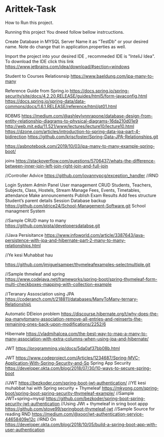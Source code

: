 # Arittek-Task
How to Run this project.

Running this project You dneed follow bellow instrcuctions.

Create Database in MYSQL Server 
Name it as "TestDb" or your desired name. Note do change that in application.properties as well.

Import the project into your desired IDE , recommeded IDE is "InteliJ Idea".
To download the IDE click this link https://www.jetbrains.com/idea/download/#section=windows

Student to Courses Relatiosnsip
https://www.baeldung.com/jpa-many-to-many

Reference Guide from Spring.io
https://docs.spring.io/spring-security/site/docs/4.2.20.RELEASE/guides/html5/form-javaconfig.html
https://docs.spring.io/spring-data/data-commons/docs/1.6.1.RELEASE/reference/html/pt01.html

RDBMS 
https://medium.com/@ashleylynnrapone/database-design-from-entity-relationship-diagrams-to-physical-diagrams-16da210d01e9
http://web.mit.edu/11.521/www/lectures/lecture10/lecture10.html
https://dzone.com/articles/introduction-to-spring-data-jpa-part-4-bidirection
https://github.com/kriscfoster/Spring-Data-JPA-Relationships.git



https://asbnotebook.com/2019/10/03/jpa-many-to-many-example-spring-boot/


joins 
https://stackoverflow.com/questions/5706437/whats-the-difference-between-inner-join-left-join-right-join-and-full-join

//Controller Advice
https://github.com/jovannypcg/exception_handler
//RND



Login System
Admin Panel
User management
CRUD Students, Teachers, Subjects, Class, Hostels, Stream
Manage Fees, Events, Timetables, attendance
Make announcements
Publish Exam Results
Add fees structure
Student’s parent details
Session
Database backup
https://github.com/idrice24/School-Management-Software.git
School managment System

//Sample CRUD many to many 
https://github.com/pista/developersdatabse.git

//Java Persisitance
https://www.infoworld.com/article/3387643/java-persistence-with-jpa-and-hibernate-part-2-many-to-many-relationships.html

//Ye kesi Muhabbat hau

https://github.com/jmiguelsamper/thymeleafexamples-selectmultiple.git

//Sample thmeleaf and spring 
https://www.codejava.net/frameworks/spring-boot/spring-thymeleaf-form-multi-checkboxes-mapping-with-collection-example


//Teranary Assosciation using JPA 
https://coderanch.com/t/218811/databases/ManyToMany-ternary-Relationship\

Automatic DEleion problem 
https://discourse.hibernate.org/t/why-does-the-jpa-manytomany-association-remove-all-entries-and-reinserts-the-remaining-ones-back-upon-modifications/2252/6

Hibernate
https://vladmihalcea.com/the-best-way-to-map-a-many-to-many-association-with-extra-columns-when-using-jpa-and-hibernate/

JWT
https://programming.vip/docs/5da0af37bb08b.html

JWT 
https://www.codeproject.com/Articles/1234687/Spring-MVC-Application-With-Spring-Security-and-Sp
Spring App Security 
https://developer.okta.com/blog/2018/07/30/10-ways-to-secure-spring-boot

//JWT
https://bezkoder.com/spring-boot-jwt-authentication/
//YE kesi muhabbat hai with Spring security + Thymeleaf
https://mkyong.com/spring-boot/spring-boot-spring-security-thymeleaf-example/
//Sample JWT+spring+mysql
https://github.com/bezkoder/spring-boot-spring-security-jwt-authentication
//Using JWt + thymeleaf in sring boot appp 
https://github.com/stove99/springboot-thymeleaf-jwt
//Sample Source for reading RND 
https://medium.com/@xoor/jwt-authentication-service-44658409e12c
//RND On https://developer.okta.com/blog/2018/10/05/build-a-spring-boot-app-with-user-authentication
